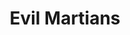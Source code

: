 ---
codehost: https://github.com/evilmartians
dribbble: https://dribbble.com/evilmartians
facebook: https://facebook.com/evilmartians
instagram: https://instagram.com/evil.martians
linkedin: https://linkedin.com/company/evil-martians
logohandle: evilmartians
sort: evilmartians
title: Evil Martians
twitter: https://x.com/evilmartians
website: https://evilmartians.com/
---